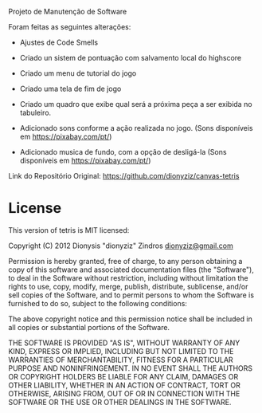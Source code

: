 Projeto de Manutenção de Software

Foram feitas as seguintes alterações:
- Ajustes de Code Smells
- Criado un sistem de pontuação com salvamento local do highscore
- Criado um menu de tutorial do jogo
- Criado uma tela de fim de jogo
- Criado um quadro que exibe qual será a próxima peça a ser exibida no tabuleiro.

- Adicionado sons conforme a ação realizada no jogo. (Sons disponíveis em https://pixabay.com/pt/)
- Adicionado musica de fundo, com a opção de desligá-la (Sons disponíveis em https://pixabay.com/pt/)

Link do Repositório Original: https://github.com/dionyziz/canvas-tetris


License
=======
This version of tetris is MIT licensed:

Copyright (C) 2012 Dionysis "dionyziz" Zindros <dionyziz@gmail.com>

Permission is hereby granted, free of charge, to any person obtaining a copy of this software and associated documentation files (the "Software"), to deal in the Software without restriction, including without limitation the rights to use, copy, modify, merge, publish, distribute, sublicense, and/or sell copies of the Software, and to permit persons to whom the Software is furnished to do so, subject to the following conditions:

The above copyright notice and this permission notice shall be included in all copies or substantial portions of the Software.

THE SOFTWARE IS PROVIDED "AS IS", WITHOUT WARRANTY OF ANY KIND, EXPRESS OR IMPLIED, INCLUDING BUT NOT LIMITED TO THE WARRANTIES OF MERCHANTABILITY, FITNESS FOR A PARTICULAR PURPOSE AND NONINFRINGEMENT. IN NO EVENT SHALL THE AUTHORS OR COPYRIGHT HOLDERS BE LIABLE FOR ANY CLAIM, DAMAGES OR OTHER LIABILITY, WHETHER IN AN ACTION OF CONTRACT, TORT OR OTHERWISE, ARISING FROM, OUT OF OR IN CONNECTION WITH THE SOFTWARE OR THE USE OR OTHER DEALINGS IN THE SOFTWARE.